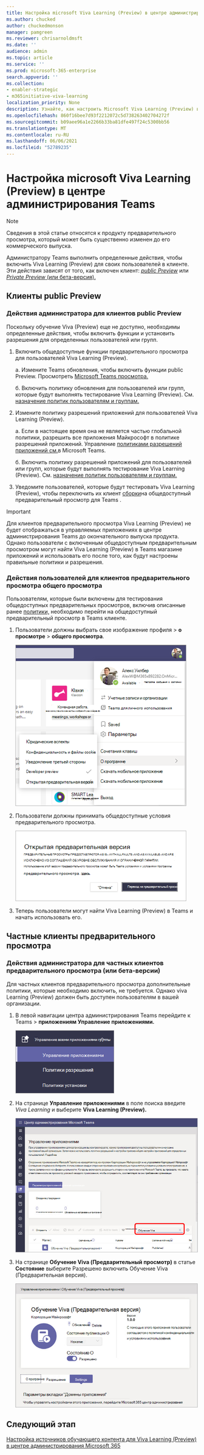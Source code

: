 ```yaml
---
title: Настройка microsoft Viva Learning (Preview) в центре администрирования Teams
ms.author: chucked
author: chuckedmonson
manager: pamgreen
ms.reviewer: chrisarnoldmsft
ms.date: ''
audience: admin
ms.topic: article
ms.service: ''
ms.prod: microsoft-365-enterprise
search.appverid: ''
ms.collection:
- enabler-strategic
- m365initiative-viva-learning
localization_priority: None
description: Узнайте, как настроить Microsoft Viva Learning (Preview) в центре Teams администрирования.
ms.openlocfilehash: 860f16bee7d93f2212072c5d738263402704272f
ms.sourcegitcommit: b09aee96a1e2266b33ba81dfe497f24c5300bb56
ms.translationtype: MT
ms.contentlocale: ru-RU
ms.lasthandoff: 06/06/2021
ms.locfileid: "52789235"
---
```

# <a name="set-up-microsoft-viva-learning-preview-in-the-teams-admin-center"></a>Настройка microsoft Viva Learning (Preview) в центре администрирования Teams

> [!NOTE]
> Сведения в этой статье относятся к продукту предварительного просмотра, который может быть существенно изменен до его коммерческого выпуска. 

Администратору Teams выполнить определенные действия, чтобы включить Viva Learning (Preview) для своих пользователей в клиенте. Эти действия зависят от того, как включен клиент: [*public Preview*](set-up-teams-admin-center.md#public-preview-tenants) или [ *Private Preview* (или бета-версия).](set-up-teams-admin-center.md#private-preview-tenants)

## <a name="public-preview-tenants"></a>Клиенты public Preview

### <a name="administrator-steps-for-public-preview-tenants"></a>Действия администратора для клиентов public Preview

Поскольку обучение Viva (Preview) еще не доступно, необходимы определенные действия, чтобы включить функции и установить разрешения для определенных пользователей или групп. 

1. Включить общедоступные функции предварительного просмотра для пользователей Viva Learning (Preview).

    а. Измените Teams обновления, чтобы включить функции public Preview. Просмотреть [Microsoft Teams просмотра.](/microsoftteams/public-preview-doc-updates)

    б. Включить политику обновления для пользователей или групп, которые будут выполнять тестирование Viva Learning (Preview). См. [назначение политик пользователям и группам.](/microsoftteams/assign-policies-users-and-groups)

2. Измените политику разрешений приложений для пользователей Viva Learning (Preview).

    а. Если в настоящее время она не является частью глобальной политики, разрешить все приложения Майкрософт в политике разрешений приложений. Управление [политиками разрешений приложений см.](/microsoftteams/teams-app-permission-policies)в Microsoft Teams. 

    б. Включить политику разрешений приложений для пользователей или групп, которые будут выполнять тестирование Viva Learning (Preview). См. [назначение политик пользователям и группам.](/microsoftteams/assign-policies-users-and-groups)

3.  Уведомите пользователей, которые будут тестировать Viva Learning (Preview), чтобы переключить их клиент [сборки](set-up-teams-admin-center.md#user-steps-for-public-preview-tenants)на общедоступный предварительный просмотр для Teams .

> [!IMPORTANT]
> Для клиентов предварительного просмотра Viva Learning (Preview)  не будет отображаться в управляемых приложениях в центре администрирования Teams до окончательного выпуска продукта. Однако пользователи с включенным общедоступным предварительным просмотром могут найти Viva Learning (Preview) в Teams магазине приложений и использовать его после того, как будут настроены правильные политики и разрешения.

### <a name="user-steps-for-public-preview-tenants"></a>Действия пользователей для клиентов предварительного просмотра общего просмотра

Пользователям, которые были включены для тестирования общедоступных предварительных просмотров, [](/microsoftteams/public-preview-doc-updates#enable-public-preview) включив описанные ранее [политики,](set-up-teams-admin-center.md#administrator-steps-for-public-preview-tenants) необходимо перейти на общедоступный предварительный просмотр в Teams клиенте.

1. Пользователи должны выбрать свое изображение профиля > **о просмотре**  >  **общего просмотра**.
   
    ![Верхняя навигация в приложении Teams с профилем пользователя](../media/learning/learning-app-select-profile-teams.png)
    
2. Пользователи должны принимать общедоступные условия предварительного просмотра.

    ![Переход на сборку общедоступных предварительных просмотров](../media/learning/learning-app-switch-to-public-preview.png)
 
3. Теперь пользователи могут найти Viva Learning (Preview) в Teams и начать использовать его.

## <a name="private-preview-tenants"></a>Частные клиенты предварительного просмотра

### <a name="administrator-steps-for-private-preview-or-beta-tenants"></a>Действия администратора для частных клиентов предварительного просмотра (или бета-версии)

Для частных клиентов предварительного просмотра дополнительные политики, которые необходимо включить, не требуется. Однако viva Learning (Preview) должен быть доступен пользователям в вашей организации.

1. В левой навигации центра администрирования Teams перейдите к Teams   >  **приложениям Управление приложениями.**

   ![Левая навигация в центре администрирования Teams с Teams приложениями и разделом Управление приложениями.](../media/learning/learning-app-teams-manage-apps-nav.png)

2. На странице **Управление приложениями** в поле поиска введите *Viva Learning* и выберите **Viva Learning (Preview).**

   ![Управление страницей приложений в центре администрирования Teams с полем поиска.](../media/learning/learning-app-teams-manage-apps-page.png)

3. На странице **Обучение Viva (Предварительный просмотр)** в статье **Состояние** выберите Разрешено включить Обучение Viva (Предварительная версия). 

   ![Страница обучения в центре администрирования Teams разделе Параметры состояния и приложения.](../media/learning/learning-app-teams-learning-page.png)


<!---
The Teams admin installs Viva Learning (Preview) and applies permission policies through the Teams admin center.

1. For Viva Learning (Preview), you must first set the Update policy in Teams. For more information, see [Microsoft Teams Public Preview](/MicrosoftTeams/public-preview-doc-updates).

    1. Sign in to the Teams admin center.

    2. Select **Teams** > **Update policies**.

    3. Select **Add**. 

    4. Name the update policy, add a policy, and turn on **Show preview features**.

2. The admin must notify users of the policy update so that they move their build into the Public Preview for Teams. 

    1. Users must select their profile image > **About** > **Public Preview**.
   
        ![Upper navigation in the Teams application showing user's profile](../media/learning/learning-app-select-profile-teams.png)
    
    2. Users must accept the **Public preview** terms and conditions.

        ![Switch to public preview build](../media/learning/learning-app-switch-to-public-preview.png)
 
3. For organizations that have restrictive policies and need to enable Viva Learning (Preview), follow the process in the next section.

## Manage settings for Viva Learning (Preview)

You must be an administrator in the Teams admin center to perform these tasks.

To make Viva Learning (Preview) available for users in your organization, follow these steps:

1. In the left navigation of the Teams admin center, go to **Teams apps** > **Manage apps**.

   ![Left navigation in the Teams admin center showing Teams apps and Manage apps section.](../media/learning/learning-app-teams-manage-apps-nav.png)

2. On the **Manage apps** page, in the search box, type *Viva learning*, and then select **Viva Learning (Preview)**.

   ![Manage apps page in the Teams admin center showing the search box.](../media/learning/learning-app-teams-manage-apps-page.png)

3. On the **Viva Learning (Preview)** page:

   1. Under **Status**, select **Allowed** to turn on Viva Learning (Preview).

   2. On the **Settings** tab, under **App settings**, go to the Microsoft 365 admin center to [configure learning content sources](content-sources-365-admin-center.md).

   ![Learning page in the Teams admin center showing Status and App settings section.](../media/learning/learning-app-teams-learning-page.png)

4. After **Manage app** settings, go to **Permission policies** and **Setup policies** to grant permission to employees who should have access to Viva Learning (Preview) as part of your organization's participation in the preview.

> [!NOTE]
>  If your organization is in Ring 4.0 as part of Teams TAP100 program, you might need to enable approved users in Ring 3.0 to access Viva Learning (Preview). <br><br>As part of the preview, Viva Learning (Preview) is released in Ring 3.0. If your organization is in Ring 4.0, you won’t see Viva Learning (Preview) on the **Manage apps** page. To test the app, you need to create a custom apps permission policy, set it to **Allow all apps**, and assign it to Ring 3.0 approved users. <br><br>   ![TAP-AppsPermission-Plcy page showing Allow all apps selected.](../media/learning/learning-app-tap-appspermission-plcy.png)

--->

## <a name="next-step"></a>Следующий этап

[Настройка источников обучающего контента для Viva Learning (Preview) в центре администрирования Microsoft 365](content-sources-365-admin-center.md)
